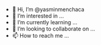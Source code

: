 - 👋 Hi, I’m @yasminmenchaca
- 👀 I’m interested in ...
- 🌱 I’m currently learning ...
- 💞️ I’m looking to collaborate on ...
- 📫 How to reach me ...

<!---
yasminmenchaca/yasminmenchaca is a ✨ special ✨ repository because its `README.md` (this file) appears on your GitHub profile.
You can click the Preview link to take a look at your changes.
--->
